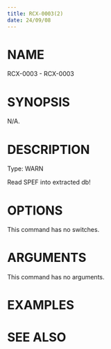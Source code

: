 ```yaml
---
title: RCX-0003(2)
date: 24/09/08
---
```


# NAME

RCX-0003 - RCX-0003

# SYNOPSIS

N/A.

# DESCRIPTION

Type: WARN

Read SPEF into extracted db!

# OPTIONS

This command has no switches.

# ARGUMENTS

This command has no arguments.

# EXAMPLES

# SEE ALSO
